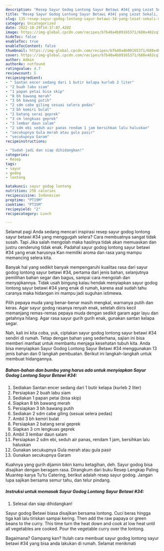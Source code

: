 ```yaml
---
description: "Resep Sayur Godog Lontong Sayur Betawi #34{ yang Lezat Sekali,  Menu Buat lebaran"
title: "Resep Sayur Godog Lontong Sayur Betawi #34{ yang Lezat Sekali,  Menu Buat lebaran"
slug: 135-resep-sayur-godog-lontong-sayur-betawi-34-yang-lezat-sekali-menu-buat-lebaran
category: Uncategorized
date: 2022-10-29T14:37:07.420Z
image: https://img-global.cpcdn.com/recipes/b7b40a4b09165371/680x482cq70/sayur-godog-lontong-sayur-betawi-34-foto-resep-utama.jpg
hideToc: false
enableToc: true
enableTocContent: false
thumbnail: https://img-global.cpcdn.com/recipes/b7b40a4b09165371/680x482cq70/sayur-godog-lontong-sayur-betawi-34-foto-resep-utama.jpg
cover: https://img-global.cpcdn.com/recipes/b7b40a4b09165371/680x482cq70/sayur-godog-lontong-sayur-betawi-34-foto-resep-utama.jpg
author: Admin
authorAv: notfound
ratingvalue: 4.7
reviewcount: 5
recipeingredient:
- " Santan encer sedang dari 1 butir kelapa kurleb 2 liter"
- "2 buah labu siam"
- "1 papan petai bisa skip"
- "8 bh bawang merah"
- "3 bh bawang putih"
- "2 sdm cabe giling sesuai selera pedas"
- "3 bh kemiri bulat"
- "2 batang serai geprek"
- "3 cm lengkuas geprek"
- "3 lembar daun salam"
- "2 sdm ebi seduh air panas rendam 1 jam bersihkan lalu haluskan"
- "secukupnya Gula merah atau gula pasir"
- "secukupnya Garam"
recipeinstructions:

- "Sudah jadi dan siap dihidangkan!"
categories:
- Resep
tags:
- sayur
- godog
- lontong

katakunci: sayur godog lontong 
nutrition: 256 calories
recipecuisine: Indonesian
preptime: "PT19M"
cooktime: "PT35M"
recipeyield: "2"
recipecategory: Lunch

---
```



Selamat pagi Anda sedang mencari inspirasi resep sayur godog lontong sayur betawi #34 yang menggugah selera? Cara membuatnya sangat tidak susah. Tapi Jika salah mengolah maka hasilnya tidak akan memuaskan dan justru cenderung tidak enak. Padahal sayur godog lontong sayur betawi #34 yang enak harusnya Kan memiliki aroma dan rasa yang mampu memancing selera kita.


Banyak hal yang sedikit banyak mempengaruhi kualitas rasa dari sayur godog lontong sayur betawi #34, pertama dari jenis bahan, selanjutnya pemilihan bahan segar dan bagus, sampai cara mengolah dan menyajikannya. Tidak usah bingung kalau hendak menyiapkan sayur godog lontong sayur betawi #34 yang enak di rumah, karena asal sudah tahu caranya maka hidangan ini mampu jadi suguhan istimewa.

Pilih pepaya muda yang benar-benar masih mengkal, warnanya putih dan keras. Agar sayur godog rasanya renyah enak, setelah diiris kecil memanjang remas-remas pepaya muda dengan sedikit garam agar layu dan getahnya hilang. Agar rasa sayur gurih gurih enak, gunakan santan kelapa segar.


Nah, kali ini kita coba, yuk, ciptakan sayur godog lontong sayur betawi #34 sendiri di rumah. Tetap dengan bahan yang sederhana, sajian ini bisa memberi manfaat untuk membantu menjaga kesehatan tubuh kita. Anda bisa menyiapkan Sayur Godog Lontong Sayur Betawi #34 menggunakan 13 jenis bahan dan 0 langkah pembuatan. Berikut ini langkah-langkah untuk membuat hidangannya.

<!--inarticleads1-->

##### Bahan-bahan dan bumbu yang harus ada untuk menyiapkan Sayur Godog Lontong Sayur Betawi #34:

1. Sediakan  Santan encer sedang dari 1 butir kelapa (kurleb 2 liter)
1. Persiapkan 2 buah labu siam
1. Sediakan 1 papan petai (bisa skip)
1. Siapkan 8 bh bawang merah
1. Persiapkan 3 bh bawang putih
1. Sediakan 2 sdm cabe giling (sesuai selera pedas)
1. Ambil 3 bh kemiri bulat
1. Persiapkan 2 batang serai geprek
1. Siapkan 3 cm lengkuas geprek
1. Ambil 3 lembar daun salam
1. Persiapkan 2 sdm ebi, seduh air panas, rendam 1 jam, bersihkan lalu haluskan
1. Gunakan secukupnya Gula merah atau gula pasir
1. Gunakan secukupnya Garam


Kuahnya yang gurih dijamin bikin kamu ketagihan, deh. Sayur godog bisa disajikan dengan beragam rasa. Dirangkum dari buku Resep Lengkap Paling Muantep karya Tu&#39;tu Catering, berikut adalah resep sayur godog. Jangan lupa sajikan bersama semur tahu, dan telur pindang. 

<!--inarticleads2-->

##### Instruksi untuk memasak Sayur Godog Lontong Sayur Betawi #34:


1. Selesai dan siap dihidangkan!

Sayur godog Betawi biasa disajikan bersama lontong. Cuci beras hingga tiga kali lalu tiriskan sampai kering. Then add the raw papaya or green beans to the curry. This time turn the heat down and cook at low heat until all vegetables are cooked. Pour the vegetable curry over the lontong. 

Bagaimana? Gampang kan? Itulah cara membuat sayur godog lontong sayur betawi #34 yang bisa anda lakukan di rumah. Selamat menikmati
